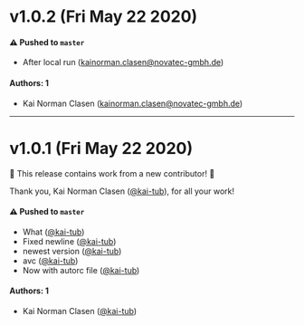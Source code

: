 # v1.0.2 (Fri May 22 2020)

#### ⚠️  Pushed to `master`

- After local run (kainorman.clasen@novatec-gmbh.de)

#### Authors: 1

- Kai Norman Clasen (kainorman.clasen@novatec-gmbh.de)

---

# v1.0.1 (Fri May 22 2020)

:tada: This release contains work from a new contributor! :tada:

Thank you, Kai Norman Clasen ([@kai-tub](https://github.com/kai-tub)), for all your work!

#### ⚠️  Pushed to `master`

- What ([@kai-tub](https://github.com/kai-tub))
- Fixed newline ([@kai-tub](https://github.com/kai-tub))
- newest version ([@kai-tub](https://github.com/kai-tub))
- avc ([@kai-tub](https://github.com/kai-tub))
- Now with autorc file ([@kai-tub](https://github.com/kai-tub))

#### Authors: 1

- Kai Norman Clasen ([@kai-tub](https://github.com/kai-tub))